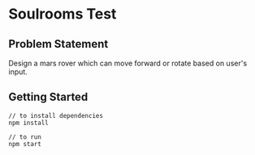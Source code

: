 # Soulrooms Test

## Problem Statement
Design a mars rover which can move forward or rotate based on user's input.

## Getting Started

```
// to install dependencies
npm install 

// to run
npm start
```